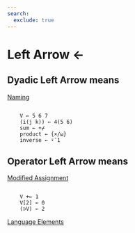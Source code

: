 ```yaml
---
search:
  exclude: true
---
```






<h1 class="heading"><span class="name">Left Arrow</span> <span class="command">←</span></h1>


## Dyadic Left Arrow means


[Naming      ](../primitive-functions/assignment.md)
```apl

    V ← 5 6 7
    (i(j k)) ← 4(5 6)
    sum ← +⌿
    product ← {×/⍵}
    inverse ← ⍣¯1
```

## Operator Left Arrow means


[Modified Assignment](../primitive-functions/assignment.md)
```apl

    V +← 1
    V[2] ← 0
    (⊃V) ← 2

```


[Language Elements](../primitive-functions/assignment.md)


